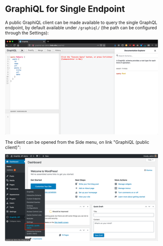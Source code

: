 # GraphiQL for Single Endpoint
 
A public GraphiQL client can be made available to query the single GraphQL endpoint, by default available under `/graphiql/` (the path can be configured through the Settings):

![Single endpoint's GraphiQL client](../../images/single-endpoint-graphiql.png "Single endpoint's GraphiQL client")

The client can be opened from the Side menu, on link "GraphiQL (public client)":

![Single endpoint's link to the GraphiQL client](../../images/single-endpoint-graphiql-link.png "Single endpoint's link to the GraphiQL client")
